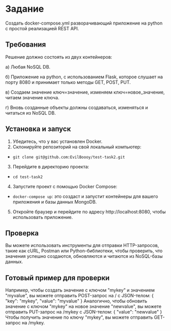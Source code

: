 # Задание
Создать docker-compose.yml разворачивающий приложение на python с простой реализацией REST API.

## Требования
Решение должно состоять из двух контейнеров:

а) Любая NoSQL DB.

б) Приложение на python, с использованием Flask, которое слушает на порту 8080 и принимает только методы GET, POST, PUT.

в) Создаем значение ключ=значение, изменяем ключ=новое_значение, читаем значение ключа.

г) Вновь созданные объекты должны создаваться, изменяться и читаться из NoSQL DB.

## Установка и запуск
1. Убедитесь, что у вас установлен Docker.
2. Склонируйте репозиторий на свой локальный компьютер:
- `git clone git@github.com:EvilBoooy/test-task2.git`
3. Перейдите в директорию проекта:
- `cd test-task2`
4. Запустите проект с помощью Docker Compose:
  - `docker-compose up`: это создаст и запустит контейнеры для вашего приложения и базы данных MongoDB.
5. Откройте браузер и перейдите по адресу http://localhost:8080, чтобы использовать приложение.

## Проверка
Вы можете использовать инструменты для отправки HTTP-запросов, такие как cURL, Postman или Python-библиотеки, чтобы проверить, что значения успешно создаются, обновляются и читаются из NoSQL-базы данных.

## Готовый пример для проверки
Например, чтобы создать значение с ключом "mykey" и значением "myvalue", вы можете отправить POST-запрос на / с JSON-телом:
{
  "key": "mykey",
  "value": "myvalue"
}
Аналогично, чтобы обновить значение с ключом "mykey" на новое значение "newvalue", вы можете отправить PUT-запрос на /mykey с JSON-телом:
{
  "value": "newvalue"
}
Чтобы получить значение по ключу "mykey", вы можете отправить GET-запрос на /mykey.
